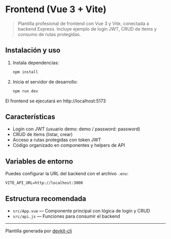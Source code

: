 # Frontend (Vue 3 + Vite)

> Plantilla profesional de frontend con Vue 3 y Vite, conectada a backend Express. Incluye ejemplo de login JWT, CRUD de items y consumo de rutas protegidas.

## Instalación y uso

1. Instala dependencias:
   ```bash
   npm install
   ```
2. Inicia el servidor de desarrollo:
   ```bash
   npm run dev
   ```

El frontend se ejecutará en http://localhost:5173

## Características

- Login con JWT (usuario demo: demo / password: password)
- CRUD de items (listar, crear)
- Acceso a rutas protegidas con token JWT
- Código organizado en componentes y helpers de API

## Variables de entorno

Puedes configurar la URL del backend con el archivo `.env`:

```
VITE_API_URL=http://localhost:3000
```

## Estructura recomendada

- `src/App.vue` — Componente principal con lógica de login y CRUD
- `src/api.js` — Funciones para consumir el backend

---

Plantilla generada por [devkit-cli](https://www.npmjs.com/package/devkit-cli)
